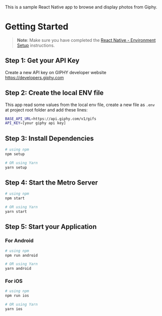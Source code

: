 This is a sample React Native app to browse and display photos from Giphy.

# Getting Started

>**Note**: Make sure you have completed the [React Native - Environment Setup](https://reactnative.dev/docs/environment-setup) instructions.

## Step 1: Get your API Key
Create a new API key on GIPHY developer website https://developers.giphy.com

## Step 2: Create the local ENV file
This app read some values from the local env file, create a new file as `.env` at project root folder and add these lines:
```bash
BASE_API_URL=https://api.giphy.com/v1/gifs
API_KEY=[your giphy api key]
```

## Step 3: Install Dependencies

```bash
# using npm
npm setup

# OR using Yarn
yarn setup
```

## Step 4: Start the Metro Server

```bash
# using npm
npm start

# OR using Yarn
yarn start
```

## Step 5: Start your Application

### For Android

```bash
# using npm
npm run android

# OR using Yarn
yarn android
```

### For iOS

```bash
# using npm
npm run ios

# OR using Yarn
yarn ios
```

